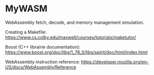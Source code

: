 # MyWASM
WebAssembly fetch, decode, and memory management simulation. 

Creating a Makefile: 
https://www.cs.colby.edu/maxwell/courses/tutorials/maketutor/ 

Boost (C++ librairie documentation): 
https://www.boost.org/doc/libs/1_78_0/libs/spirit/doc/html/index.html 

WebAssembly instruction reference: 
https://developer.mozilla.org/en-US/docs/WebAssembly/Reference


